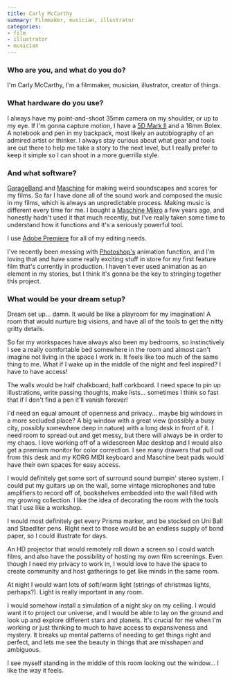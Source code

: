 ```yaml
---
title: Carly McCarthy
summary: Filmmaker, musician, illustrator
categories:
- film
- illustrator
- musician
---
```


### Who are you, and what do you do?

I'm Carly McCarthy, I'm a filmmaker, musician, illustrator, creator of things. 

### What hardware do you use?

I always have my point-and-shoot 35mm camera on my shoulder, or up to my eye. If I'm gonna capture motion, I have a [5D Mark II][eos-5d-mark-ii] and a 16mm Bolex. A notebook and pen in my backpack, most likely an autobiography of an admired artist or thinker. I always stay curious about what gear and tools are out there to help me take a story to the next level, but I really prefer to keep it simple so I can shoot in a more guerrilla style.

### And what software?

[GarageBand][] and [Maschine][] for making weird soundscapes and scores for my films. So far I have done all of the sound work and composed the music in my films, which is always an unpredictable process. Making music is different every time for me. I bought a [Maschine Mikro][maschine-mikro] a few years ago, and honestly hadn't used it that much recently, but I've really taken some time to understand how it functions and it's a seriously powerful tool.

I use [Adobe Premiere][premiere] for all of my editing needs.

I've recently been messing with [Photoshop's][photoshop] animation function, and I'm loving that and have some really exciting stuff in store for my first feature film that's currently in production. I haven't ever used animation as an element in my stories, but I think it's gonna be the key to stringing together this project.

### What would be your dream setup?

Dream set up... damn. It would be like a playroom for my imagination! A room that would nurture big visions, and have all of the tools to get the nitty gritty details.

So far my workspaces have always also been my bedrooms, so instinctively I see a really comfortable bed somewhere in the room and almost can't imagine not living in the space I work in. It feels like too much of the same thing to me. What if I wake up in the middle of the night and feel inspired? I have to have access!

The walls would be half chalkboard, half corkboard. I need space to pin up illustrations, write passing thoughts, make lists... sometimes I think so fast that if I don't find a pen it'll vanish forever!

I'd need an equal amount of openness and privacy... maybe big windows in a more secluded place? A big window with a great view (possibly a busy city, possibly somewhere deep in nature) with a long desk in front of it. I need room to spread out and get messy, but there will always be in order to my chaos. I love working off of a widescreen Mac desktop and I would also get a premium monitor for color correction. I see many drawers that pull out from this desk and my KORG MIDI keyboard and Maschine beat pads would have their own spaces for easy access.

I would definitely get some sort of surround sound bumpin' stereo system. I could put my guitars up on the wall, some vintage microphones and tube amplifiers to record off of, bookshelves embedded into the wall filled with my growing collection. I like the idea of decorating the room with the tools that I use like a workshop.

I would most definitely get every Prisma marker, and be stocked on Uni Ball and Staedlter pens. Right next to those would be an endless supply of bond paper, so I could illustrate for days.

An HD projector that would remotely roll down a screen so I could watch films, and also have the possibility of hosting my own film screenings. Even though I need my privacy to work in, I would love to have the space to create community and host gatherings to get like minds in the same room. 

At night I would want lots of soft/warm light (strings of christmas lights, perhaps?). Light is really important in any room. 

I would somehow install a simulation of a night sky on my ceiling. I would want it to project our universe, and I would be able to lay on the ground and look up and explore different stars and planets. It's crucial for me when I'm working or just thinking to much to have access to expansiveness and mystery. It breaks up mental patterns of needing to get things right and perfect, and lets me see the beauty in things that are misshapen and ambiguous. 

I see myself standing in the middle of this room looking out the window... I like the way it feels.

[eos-5d-mark-ii]: https://www.usa.canon.com/cusa/support/consumer/eos_slr_camera_systems/eos_digital_slr_cameras/eos_5d_mark_ii "A 21 megapixel DSLR."
[garageband]: https://www.apple.com/mac/garageband/ "An audio recording and editing tool for the Mac."
[maschine-mikro]: https://www.native-instruments.com/en/products/maschine/production-systems/maschine-mikro/ "A small tactile sequencer and sampler."
[maschine]: https://www.native-instruments.com/en/products/maschine/production-systems/maschine/ "A tactile sequencer and sampler."
[photoshop]: https://www.adobe.com/products/photoshop.html "A bitmap image editor."
[premiere]: https://www.adobe.com/products/premiere.html "A video editing suite."
